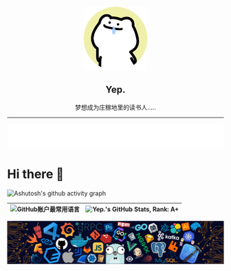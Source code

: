 <p align="center">
  <img width="148" src="./avatar.png">
  <h2 align="center">Yep.</h2>
  <p align="center">梦想成为庄稼地里的读书人.....</p>
</p>

---

<div align="center">
    <a href="https://daiyu.fun/">
    <img src="./w.svg" alt="Typing SVG" />
    </a>
</div>

# Hi there 👋

![Ashutosh's github activity graph](https://github-readme-activity-graph.vercel.app/graph?username=Yep312)

| ![GitHub账户最常用语言](https://github-stats.ubrong.com/api/top-langs/?username=Yep312&layout=compact&theme=light) | ![Yep.'s GitHub Stats, Rank: A+](https://github-stats.ubrong.com/api?username=Yep312&show_icons=true&theme=light) |
| ------------------------------------------------------------------------------------------------------------------ | ----------------------------------------------------------------------------------------------------------------- |

<img src="./header_.png" alt="Typing SVG" />
